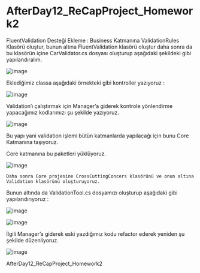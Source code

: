 # AfterDay12_ReCapProject_Homework2

FluentValidation Desteği Ekleme :
Business Katmanına ValidationRules Klasörü oluştur, bunun altına FluentValidation klasörü oluştur daha sonra da bu klasörün içine CarValidator.cs dosyası oluşturup aşağıdaki şekildeki gibi yapılandıralım.

![image](https://user-images.githubusercontent.com/32821105/199797235-d4e1e1d8-6cab-4ea0-a8cf-51c6e75ebc42.png)


Eklediğimiz classa aşağıdaki örnekteki gibi kontroller yazıyoruz :

![image](https://user-images.githubusercontent.com/32821105/199797514-e9a9e287-9c6c-4d11-bfd4-d0bbe80d925c.png)


Validation’ı çalıştırmak için Manager’a giderek kontrole yönlendirme yapacağımız kodlarımızı şu şekilde yazıyoruz.

![image](https://user-images.githubusercontent.com/32821105/199797574-df869326-48b8-49c4-92c4-8b88b7eafa3a.png)


Bu yapı yani validation işlemi bütün katmanlarda yapılacağı için bunu Core Katmanına taşıyoruz.

Core katmanına bu paketleri yüklüyoruz.

![image](https://user-images.githubusercontent.com/32821105/199797638-2878914b-06fb-4848-9327-cc5b0374c7bb.png)

    Daha sonra Core projesine CrossCuttingConcers klasörünü ve onun altına Validation klasörünü oluşturuyoruz. 
Bunun altında da ValidationTool.cs dosyamızı oluşturup aşağıdaki gibi yapılandırıyoruz :

![image](https://user-images.githubusercontent.com/32821105/199797692-9f444ce7-a677-4cf0-990a-09da2d00192c.png)

![image](https://user-images.githubusercontent.com/32821105/199797730-6163fd64-ae88-467c-b0e4-2a0241286747.png)

İlgili Manager’a giderek eski yazdığımız kodu refactor ederek yeniden şu şekilde düzenliyoruz.

![image](https://user-images.githubusercontent.com/32821105/199797784-e5e36790-1f9a-4ef6-af59-e394154689d8.png)


AfterDay12_ReCapProject_Homework2
